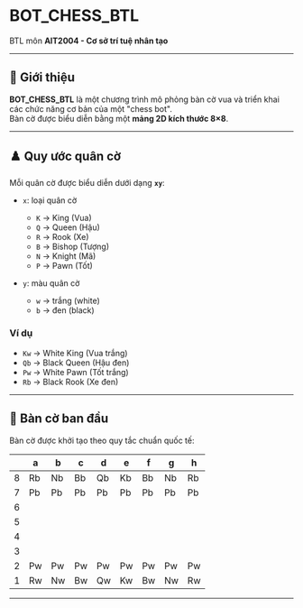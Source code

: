 # BOT_CHESS_BTL
BTL môn **AIT2004 - Cơ sở trí tuệ nhân tạo**

---

## 📌 Giới thiệu
**BOT_CHESS_BTL** là một chương trình mô phỏng bàn cờ vua và triển khai các chức năng cơ bản của một "chess bot".  
Bàn cờ được biểu diễn bằng một **mảng 2D kích thước 8×8**.  

---

## ♟️ Quy ước quân cờ
Mỗi quân cờ được biểu diễn dưới dạng **`xy`**:  

- `x`: loại quân cờ  
  - `K` → King (Vua)  
  - `Q` → Queen (Hậu)  
  - `R` → Rook (Xe)  
  - `B` → Bishop (Tượng)  
  - `N` → Knight (Mã)  
  - `P` → Pawn (Tốt)  

- `y`: màu quân cờ  
  - `w` → trắng (white)  
  - `b` → đen (black)  

### Ví dụ
- `Kw` → White King (Vua trắng)  
- `Qb` → Black Queen (Hậu đen)  
- `Pw` → White Pawn (Tốt trắng)  
- `Rb` → Black Rook (Xe đen)  

---

## 🏁 Bàn cờ ban đầu
Bàn cờ được khởi tạo theo quy tắc chuẩn quốc tế:

|   | a | b | c | d | e | f | g | h |
|---|---|---|---|---|---|---|---|---|
| 8 | Rb| Nb| Bb| Qb| Kb| Bb| Nb| Rb|
| 7 | Pb| Pb| Pb| Pb| Pb| Pb| Pb| Pb|
| 6 |   |   |   |   |   |   |   |   |
| 5 |   |   |   |   |   |   |   |   |
| 4 |   |   |   |   |   |   |   |   |
| 3 |   |   |   |   |   |   |   |   |
| 2 | Pw| Pw| Pw| Pw| Pw| Pw| Pw| Pw|
| 1 | Rw| Nw| Bw| Qw| Kw| Bw| Nw| Rw|

---


